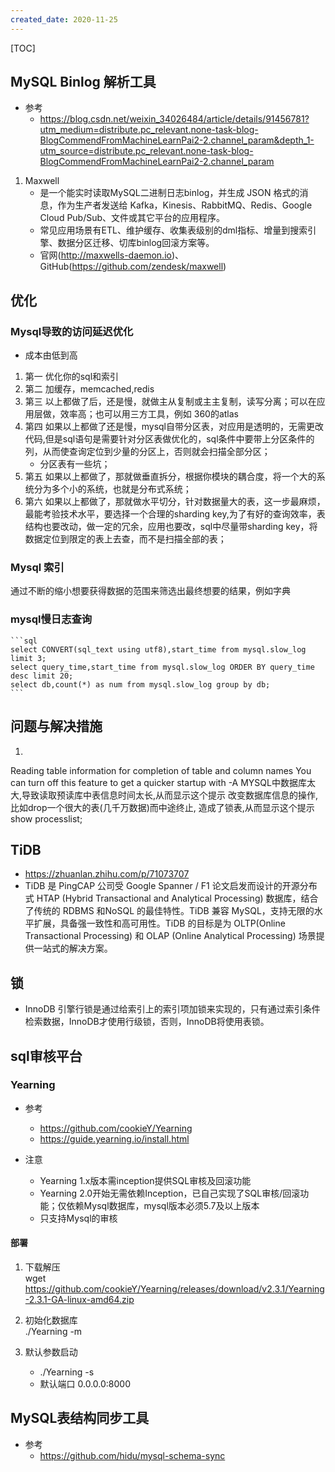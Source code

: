 ```yaml
---
created_date: 2020-11-25
---
```


[TOC]

## MySQL Binlog 解析工具

- 参考
  - https://blog.csdn.net/weixin_34026484/article/details/91456781?utm_medium=distribute.pc_relevant.none-task-blog-BlogCommendFromMachineLearnPai2-2.channel_param&depth_1-utm_source=distribute.pc_relevant.none-task-blog-BlogCommendFromMachineLearnPai2-2.channel_param

1. Maxwell
   - 是一个能实时读取MySQL二进制日志binlog，并生成 JSON 格式的消息，作为生产者发送给 Kafka，Kinesis、RabbitMQ、Redis、Google Cloud Pub/Sub、文件或其它平台的应用程序。
   - 常见应用场景有ETL、维护缓存、收集表级别的dml指标、增量到搜索引擎、数据分区迁移、切库binlog回滚方案等。
   - 官网(http://maxwells-daemon.io)、GitHub(https://github.com/zendesk/maxwell)

## 优化

### Mysql导致的访问延迟优化

- 成本由低到高

1. 第一 优化你的sql和索引
2. 第二 加缓存，memcached,redis
3. 第三 以上都做了后，还是慢，就做主从复制或主主复制，读写分离；可以在应用层做，效率高；也可以用三方工具，例如 360的atlas
4. 第四 如果以上都做了还是慢，mysql自带分区表，对应用是透明的，无需更改代码,但是sql语句是需要针对分区表做优化的，sql条件中要带上分区条件的列，从而使查询定位到少量的分区上，否则就会扫描全部分区；
   - 分区表有一些坑；
5. 第五 如果以上都做了，那就做垂直拆分，根据你模块的耦合度，将一个大的系统分为多个小的系统，也就是分布式系统；
6. 第六 如果以上都做了，那就做水平切分，针对数据量大的表，这一步最麻烦，最能考验技术水平，要选择一个合理的sharding key,为了有好的查询效率，表结构也要改动，做一定的冗余，应用也要改，sql中尽量带sharding key，将数据定位到限定的表上去查，而不是扫描全部的表；

### Mysql 索引

通过不断的缩小想要获得数据的范围来筛选出最终想要的结果，例如字典

### mysql慢日志查询

````
```sql
select CONVERT(sql_text using utf8),start_time from mysql.slow_log limit 3;
select query_time,start_time from mysql.slow_log ORDER BY query_time desc limit 20;
select db,count(*) as num from mysql.slow_log group by db;
```
````

## 问题与解决措施

1.

Reading table information for completion of table and column names
You can turn off this feature to get a quicker startup with -A
MYSQL中数据库太大,导致读取预读库中表信息时间太长,从而显示这个提示
改变数据库信息的操作,比如drop一个很大的表(几千万数据)而中途终止, 造成了锁表,从而显示这个提示 show processlist;

## TiDB

- https://zhuanlan.zhihu.com/p/71073707
- TiDB 是 PingCAP 公司受 Google Spanner / F1 论文启发而设计的开源分布式 HTAP (Hybrid Transactional and Analytical Processing) 数据库，结合了传统的 RDBMS 和NoSQL 的最佳特性。TiDB 兼容 MySQL，支持无限的水平扩展，具备强一致性和高可用性。TiDB 的目标是为 OLTP(Online Transactional Processing) 和 OLAP (Online Analytical Processing) 场景提供一站式的解决方案。

## 锁

- InnoDB 引擎行锁是通过给索引上的索引项加锁来实现的，只有通过索引条件检索数据，InnoDB才使用行级锁，否则，InnoDB将使用表锁。

## sql审核平台

### Yearning

- 参考

  - https://github.com/cookieY/Yearning
  - https://guide.yearning.io/install.html

- 注意

  - Yearning 1.x版本需inception提供SQL审核及回滚功能
  - Yearning 2.0开始无需依赖Inception，已自己实现了SQL审核/回滚功能；仅依赖Mysql数据库，mysql版本必须5.7及以上版本
  - 只支持Mysql的审核

#### 部署

1. 下载解压\
   wget https://github.com/cookieY/Yearning/releases/download/v2.3.1/Yearning-2.3.1-GA-linux-amd64.zip

2. 初始化数据库\
   ./Yearning -m

3. 默认参数启动

   - ./Yearning -s
   - 默认端口 0.0.0.0:8000

## MySQL表结构同步工具

- 参考
  - https://github.com/hidu/mysql-schema-sync
